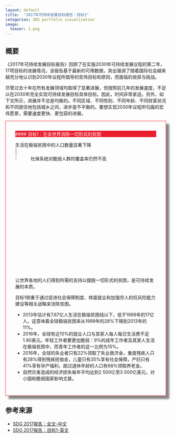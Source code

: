```yaml
---
layout: default
title:  "2017年可持续发展目标报告：目标1"
categories: SDG portfolio visualization
image:
  teaser: 1.png
---
```

## 概要
《2017年可持续发展目标报告》回顾了在实施2030年可持续发展议程的第二年，17项目标的进展情况。该报告基于最新的可用数据，突出强调了随着国际社会越来越充分地认识到2030年议程所倡导的宏伟目标和原则，而面临的收获与挑战。

尽管过去十年在所有发展领域均取得了显著进展，但按照前几年的发展速度，不足以在2030年完全实现可持续发展目标具体目标。因此，时间非常紧迫。另外，如下文所示，进展并不总是均衡的。不同区域、不同性别、不同年龄、不同财富状况和不同居住地包括城乡之间，进步是不平衡的。要想实现2030年议程所勾画的宏伟愿景，需要速度更快、更包容的进展。

<div class="row img-rounded" style="padding:30px; box-shadow: 10px 10px 5px #888888; border: 1px solid #EA1D2D;">
<div class="col-md-12">
<div style="background: #EA1D2D; color:white" class="btn" markdown="1">
#### 目标1：在全世界消除一切形式的贫困
</div>
</div>
<div class="col-md-3"><!-- left -->

生活在极端贫困中的人口数量显著下降   
<img src="https://unstats.un.org/sdgs/report/2017/svg/goal-01.svg" alt="SDG 2017 Report Goal 1" style="width: 10%" type="image/svg+xml">
社保系统对脆弱人群的覆盖率仍然不高
</div> 
<div class="col-md-9" markdown="1" ><!-- right -->
  
让世界各地的人们得到所需的支持以摆脱一切形式的贫困，是可持续发展的本质。

目标1侧重于通过促进社会保障制度、体面就业和加强穷人的抗风险能力建设等相关战略来消除贫困。

* 2013年估计有7.67亿人生活在极端贫困线以下，低于1999年的17亿人。这意味着全球极端贫困率从1999年的28%下降到2013年的11%。
* 2016年，全球有近10%的就业人口与其家人每人每日生活费不足1.90美元。年轻工作者要更加脆弱：9%的成年工作者及其家人生活在极端贫困中，而青年工作者的这一比例为15%。
* 2016年，全球的失业者只有22%领取了失业救济金，重度残疾人只有28%得到残疾抚恤金，儿童只有35%享有社会保障，产妇只有41%享有孕产福利，超过退休年龄的人口有68%领取养老金。
* 自然灾害造成的经济损失每年平均达到2 500亿至3 000亿美元，对小国和脆弱国家影响尤甚。
</div>
</div>

## 参考来源
* [SDG 2017报告：全文-中文](https://unstats.un.org/sdgs/files/report/2017/TheSustainableDevelopmentGoalsReport2017_Chinese.pdf)
* [SDG 2017报告：目标1-英文](https://unstats.un.org/sdgs/report/2017/goal-01/)
